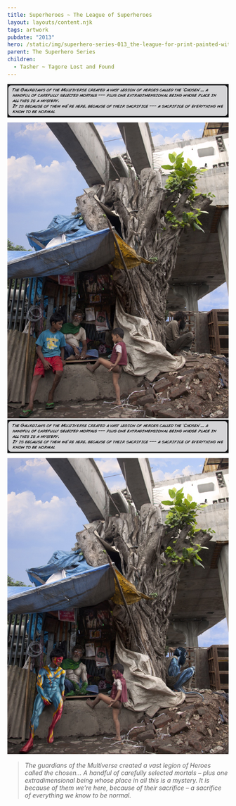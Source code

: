 ```yaml
---
title: Superheroes ~ The League of Superheroes
layout: layouts/content.njk
tags: artwork
pubdate: "2013"
hero: /static/img/superhero-series-013_the-league-for-print-painted-with-text.jpg
parent: The Superhero Series
children:
  - Tasher ~ Tagore Lost and Found
---
```


![League of Superheroes, 2013, Lenticular and vinyl on archival mount, 60 x 48 in](/static/img/superhero-series-013_the-league-for-print-original-with-text.jpg)
![](/static/img/superhero-series-013_the-league-for-print-painted-with-text.jpg)

> *The guardians of the Multiverse created a vast legion of Heroes called the chosen... A handful of carefully selected mortals –  plus one extradimensional being whose place in all this is a mystery. It is because of them we're here, because of their sacrifice –  a sacrifice of everything we know to be normal.*

